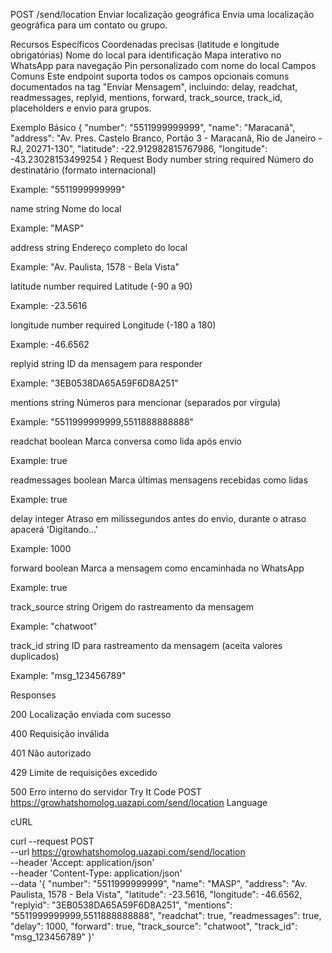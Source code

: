 POST
/send/location
Enviar localização geográfica
Envia uma localização geográfica para um contato ou grupo.

Recursos Específicos
Coordenadas precisas (latitude e longitude obrigatórias)
Nome do local para identificação
Mapa interativo no WhatsApp para navegação
Pin personalizado com nome do local
Campos Comuns
Este endpoint suporta todos os campos opcionais comuns documentados na tag "Enviar Mensagem", incluindo: delay, readchat, readmessages, replyid, mentions, forward, track_source, track_id, placeholders e envio para grupos.

Exemplo Básico
{
  "number": "5511999999999",
  "name": "Maracanã",
  "address": "Av. Pres. Castelo Branco, Portão 3 - Maracanã, Rio de Janeiro - RJ, 20271-130",
  "latitude": -22.912982815767986,
  "longitude": -43.23028153499254
}
Request
Body
number
string
required
Número do destinatário (formato internacional)

Example: "5511999999999"

name
string
Nome do local

Example: "MASP"

address
string
Endereço completo do local

Example: "Av. Paulista, 1578 - Bela Vista"

latitude
number
required
Latitude (-90 a 90)

Example: -23.5616

longitude
number
required
Longitude (-180 a 180)

Example: -46.6562

replyid
string
ID da mensagem para responder

Example: "3EB0538DA65A59F6D8A251"

mentions
string
Números para mencionar (separados por vírgula)

Example: "5511999999999,5511888888888"

readchat
boolean
Marca conversa como lida após envio

Example: true

readmessages
boolean
Marca últimas mensagens recebidas como lidas

Example: true

delay
integer
Atraso em milissegundos antes do envio, durante o atraso apacerá 'Digitando...'

Example: 1000

forward
boolean
Marca a mensagem como encaminhada no WhatsApp

Example: true

track_source
string
Origem do rastreamento da mensagem

Example: "chatwoot"

track_id
string
ID para rastreamento da mensagem (aceita valores duplicados)

Example: "msg_123456789"

Responses

200
Localização enviada com sucesso

400
Requisição inválida

401
Não autorizado

429
Limite de requisições excedido

500
Erro interno do servidor
Try It
Code
POST
https://growhatshomolog.uazapi.com/send/location
Language

cURL

curl --request POST \
  --url https://growhatshomolog.uazapi.com/send/location \
  --header 'Accept: application/json' \
  --header 'Content-Type: application/json' \
  --data '{
  "number": "5511999999999",
  "name": "MASP",
  "address": "Av. Paulista, 1578 - Bela Vista",
  "latitude": -23.5616,
  "longitude": -46.6562,
  "replyid": "3EB0538DA65A59F6D8A251",
  "mentions": "5511999999999,5511888888888",
  "readchat": true,
  "readmessages": true,
  "delay": 1000,
  "forward": true,
  "track_source": "chatwoot",
  "track_id": "msg_123456789"
}'